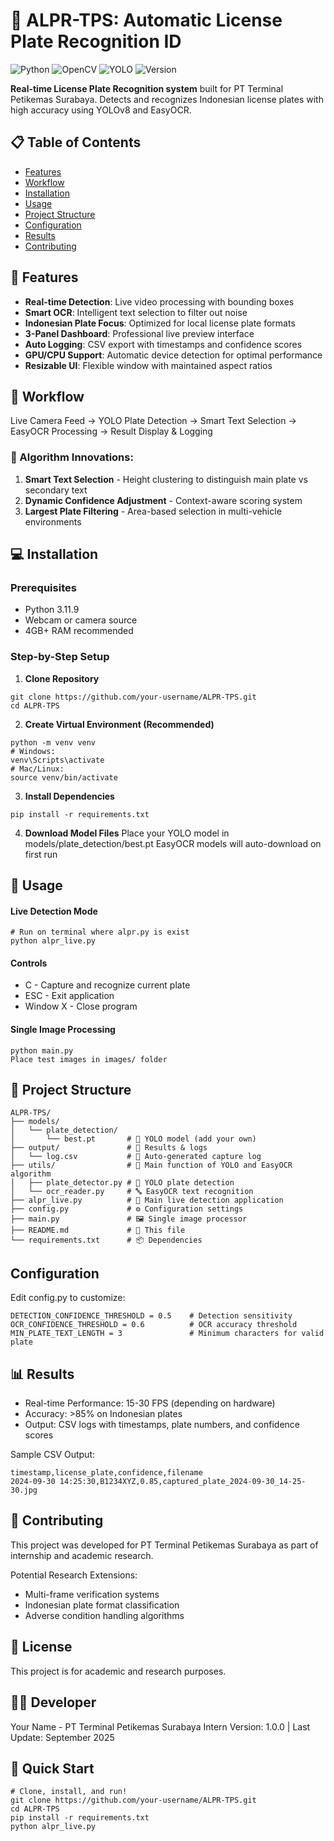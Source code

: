 # 🚀 ALPR-TPS: Automatic License Plate Recognition ID

![Python](https://img.shields.io/badge/Python-3.11+-blue.svg)
![OpenCV](https://img.shields.io/badge/OpenCV-4.10-orange.svg)
![YOLO](https://img.shields.io/badge/YOLOv8-ULTRAlytics-green.svg)
![Version](https://img.shields.io/badge/Version-1.0.0-brightgreen.svg)

**Real-time License Plate Recognition system** built for PT Terminal Petikemas Surabaya. Detects and recognizes Indonesian license plates with high accuracy using YOLOv8 and EasyOCR.

## 📋 Table of Contents
- [Features](#-features)
- [Workflow](#-workflow)
- [Installation](#-installation)
- [Usage](#-usage)
- [Project Structure](#-project-structure)
- [Configuration](#configuration)
- [Results](#-results)
- [Contributing](#-contributing)

## 🎯 Features

- **Real-time Detection**: Live video processing with bounding boxes
- **Smart OCR**: Intelligent text selection to filter out noise
- **Indonesian Plate Focus**: Optimized for local license plate formats
- **3-Panel Dashboard**: Professional live preview interface
- **Auto Logging**: CSV export with timestamps and confidence scores
- **GPU/CPU Support**: Automatic device detection for optimal performance
- **Resizable UI**: Flexible window with maintained aspect ratios

## 🔄 Workflow
Live Camera Feed → YOLO Plate Detection → Smart Text Selection → EasyOCR Processing → Result Display & Logging

### 🧠 Algorithm Innovations:
1. **Smart Text Selection** - Height clustering to distinguish main plate vs secondary text
2. **Dynamic Confidence Adjustment** - Context-aware scoring system
3. **Largest Plate Filtering** - Area-based selection in multi-vehicle environments

## 💻 Installation

### Prerequisites
- Python 3.11.9
- Webcam or camera source
- 4GB+ RAM recommended

### Step-by-Step Setup

1. **Clone Repository**
```
git clone https://github.com/your-username/ALPR-TPS.git
cd ALPR-TPS
```

2. **Create Virtual Environment (Recommended)**
```
python -m venv venv
# Windows:
venv\Scripts\activate
# Mac/Linux:
source venv/bin/activate
```

3. **Install Dependencies**
```
pip install -r requirements.txt
```

4. **Download Model Files**
Place your YOLO model in models/plate_detection/best.pt
EasyOCR models will auto-download on first run

## 🚀 Usage
#### Live Detection Mode
```
# Run on terminal where alpr.py is exist
python alpr_live.py
```

#### Controls
- C - Capture and recognize current plate
- ESC - Exit application
- Window X - Close program

#### Single Image Processing
```
python main.py
Place test images in images/ folder
```

## 📁 Project Structure
```
ALPR-TPS/
├── models/
│   └── plate_detection/
│       └── best.pt       # 🔧 YOLO model (add your own)
├── output/               # 💾 Results & logs
│   └── log.csv           # 📝 Auto-generated capture log
├── utils/                # 🔴 Main function of YOLO and EasyOCR algorithm
│   ├── plate_detector.py # 🎯 YOLO plate detection
│   └── ocr_reader.py     # 🔤 EasyOCR text recognition
├── alpr_live.py          # 🎥 Main live detection application
├── config.py             # ⚙️ Configuration settings
├── main.py               # 🖼️ Single image processor
├── README.md             # 📖 This file
└── requirements.txt      # 📦 Dependencies
```

## Configuration
Edit config.py to customize:
```
DETECTION_CONFIDENCE_THRESHOLD = 0.5    # Detection sensitivity
OCR_CONFIDENCE_THRESHOLD = 0.6          # OCR accuracy threshold
MIN_PLATE_TEXT_LENGTH = 3               # Minimum characters for valid plate
```

## 📊 Results
- Real-time Performance: 15-30 FPS (depending on hardware)
- Accuracy: >85% on Indonesian plates
- Output: CSV logs with timestamps, plate numbers, and confidence scores

Sample CSV Output:
```
timestamp,license_plate,confidence,filename
2024-09-30 14:25:30,B1234XYZ,0.85,captured_plate_2024-09-30_14-25-30.jpg
```

## 🤝 Contributing
This project was developed for PT Terminal Petikemas Surabaya as part of internship and academic research.

Potential Research Extensions:
- Multi-frame verification systems
- Indonesian plate format classification
- Adverse condition handling algorithms

## 📄 License
This project is for academic and research purposes.

## 👨‍💻 Developer
Your Name - PT Terminal Petikemas Surabaya Intern
Version: 1.0.0 | Last Update: September 2025

## 🎯 Quick Start
```
# Clone, install, and run!
git clone https://github.com/your-username/ALPR-TPS.git
cd ALPR-TPS
pip install -r requirements.txt
python alpr_live.py
```
